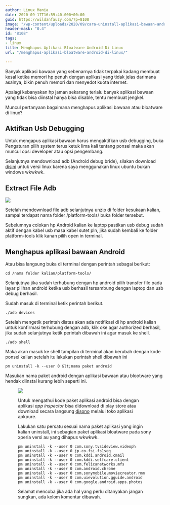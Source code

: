 ```yaml
---
author: Linux Mania
date: 2020-09-17T16:59:40.000+00:00
guid: https://wildanfauzy.com/?p=8108
image: "/wp-content/uploads/2020/09/cara-uninstall-aplikasi-bawaan-android.jpg"
header-mask: "0.4"
id: "8108"
tags:
- linux
title: Menghapus Aplikasi Bloatware Android Di Linux
url: "/menghapus-aplikasi-bloatware-android-di-linux/"

---
```

Banyak aplikasi bawaan yang sebenarnya tidak terpakai kadang membuat kesal ketika memori hp penuh dengan aplikasi yang tidak jelas darimana asalnya, bikin penuh memori dan menyedot kuota internet.

Apalagi kebanyakan hp jaman sekarang terlalu banyak aplikasi bawaan yang tidak bisa diinstal hanya bisa disable, tentu membuat jengkel.

Muncul pertanyaan bagaimana menghapus aplikasi bawaan atau bloatware di linux?

## Aktifkan Usb Debugging

Untuk mengapus aplikasi bawaan harus mengaktifkan usb debugging, buka Pengaturan pilih system terus ketuk lima kali tentang ponsel maka akan muncul opsi developer atau opsi pengembang.

Selanjutnya mendownload adb (Android debug bride), silakan download [disini](https://dl.google.com/android/repository/platform-tools-latest-linux.zip) untuk versi linux karena saya menggunakan linux ubuntu bukan windows wkwkwk.

## Extract File Adb

![](https://blog.wildanfauzy.com/wp-content/uploads/2020/09/unzip-adb.png)

Setelah mendownload file adb selanjutnya unzip di folder kesukaan kalian, sampai terdapat nama folder /platform-tools/ buka folder tersebut.

Sebelumnya colokan hp Android kalian ke laptop pastikan usb debug sudah aktif dengan kabel usb masa kabel sutet pln, jika sudah kembali ke folder platform-tools klik kanan pilih open in terminal.

## Menghapus aplikasi bawaan Android

Atau bisa langsung buka di terminal dengan perintah sebagai berikut:

    cd /nama folder kalian/platform-tools/

Selanjutnya jika sudah terhubung dengan hp android pilih transfer file pada layar pilihan android ketika usb berhasil tersambung dengan laptop dan usb debug berhasil.

Sudah masuk di terminal ketik perintah berikut.

    ./adb devices

Setelah mengetik perintah diatas akan ada notifikasi di hp android kalian untuk konfirmasi terhubung dengan adb, klik oke agar authorized berhasil, jika sudah selanjutnya ketik perintah dibawah ini agar masuk ke shell.

    ./adb shell

Maka akan masuk ke shell tampilan di terminal akan berubah dengan kode ponsel kalian setelah itu lakukan perintah shell dibawah ini

    pm uninstall -k --user 0 &lt;nama paket android

Masukan nama paket android dengan aplikasi bawaan atau blootware yang hendak diinstal kurang lebih seperti ini.<figure class="wp-block-image size-large">

![](https://blog.wildanfauzy.com/wp-content/uploads/2020/09/Screenshot-pada-2020-09-17-16-37-12.png)

Untuk mengathui kode paket aplikasi android bisa dengan aplikasi _app inspector_ bisa didownload di play store atau download secara langsung [disono](https://apkpure.com/id/app-inspector/bg.projectoria.appinspector/download?from=details "download") melalui toko aplikasi apkpure.

Lakukan satu persatu sesuai nama paket aplikasi yang ingin kalian uninstall, ini sebagian paket aplikasi bloatware pada sony xperia versi au yang dihapus wkwkwk.

    pm uninstall -k --user 0 com.sony.tvsideview.videoph
    pm uninstall -k --user 0 jp.co.fsi.fs1seg
    pm uninstall -k --user 0 com.kddi.android.cmail
    pm uninstall -k --user 0 com.kddi.selfcare.client
    pm uninstall -k --user 0 com.felicanetworks.mfs
    pm uninstall -k --user 0 com.android.chrome
    pm uninstall -k --user 0 com.sonymobile.moviecreator.rmm
    pm uninstall -k --user 0 com.uievolution.gguide.android
    pm uninstall -k --user 0 com.google.android.apps.photos

Selamat mencoba jika ada hal yang perlu ditanyakan jangan sungkan, ada kolom komentar dibawah.